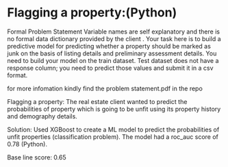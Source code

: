 # Flagging a property:(Python)
Formal Problem Statement 
Variable names are self explanatory and there is no formal data dictionary provided by the client . Your task here is to build a predictive model for predicting whether a property should be marked as junk on the basis of listing details and preliminary assessment details. You need to build your model on the train dataset. Test dataset does not have a response column; you need to predict those values and submit it in a csv format.

for more infomation kindly find the problem statement.pdf in the repo

Flagging a property: The real estate client wanted to predict the probabilities of property which is going to be unfit using its property history and demography details.

Solution: Used XGBoost to create a ML model to predict the probabilities of unfit properties (classification problem). The model had
a roc_auc score of 0.78 (Python).

Base line score: 0.65

